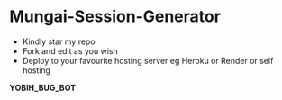 # Mungai-Session-Generator
- Kindly star my repo
- Fork and edit as you wish
- Deploy to your favourite hosting server eg Heroku or Render or self hosting

**YOBIH_BUG_BOT**


